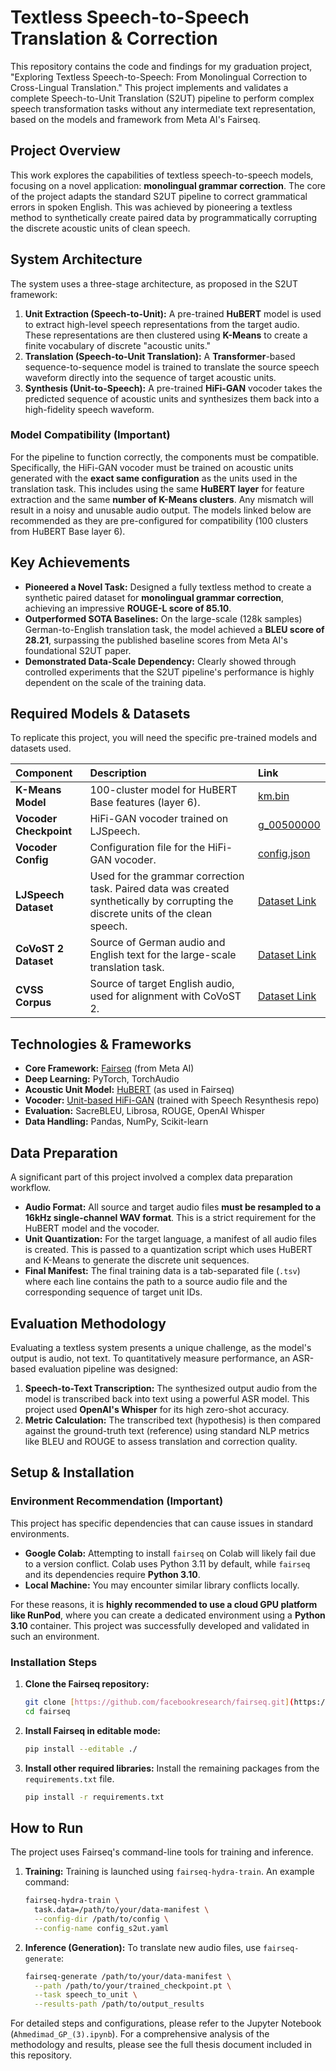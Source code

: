 # Textless Speech-to-Speech Translation & Correction

This repository contains the code and findings for my graduation project, "Exploring Textless Speech-to-Speech: From Monolingual Correction to Cross-Lingual Translation." This project implements and validates a complete Speech-to-Unit Translation (S2UT) pipeline to perform complex speech transformation tasks without any intermediate text representation, based on the models and framework from Meta AI's Fairseq.

## Project Overview

This work explores the capabilities of textless speech-to-speech models, focusing on a novel application: **monolingual grammar correction**. The core of the project adapts the standard S2UT pipeline to correct grammatical errors in spoken English. This was achieved by pioneering a textless method to synthetically create paired data by programmatically corrupting the discrete acoustic units of clean speech.

## System Architecture

The system uses a three-stage architecture, as proposed in the S2UT framework:

1.  **Unit Extraction (Speech-to-Unit):** A pre-trained **HuBERT** model is used to extract high-level speech representations from the target audio. These representations are then clustered using **K-Means** to create a finite vocabulary of discrete "acoustic units."
2.  **Translation (Speech-to-Unit Translation):** A **Transformer**-based sequence-to-sequence model is trained to translate the source speech waveform directly into the sequence of target acoustic units.
3.  **Synthesis (Unit-to-Speech):** A pre-trained **HiFi-GAN** vocoder takes the predicted sequence of acoustic units and synthesizes them back into a high-fidelity speech waveform.

### Model Compatibility (Important)
For the pipeline to function correctly, the components must be compatible. Specifically, the HiFi-GAN vocoder must be trained on acoustic units generated with the **exact same configuration** as the units used in the translation task. This includes using the same **HuBERT layer** for feature extraction and the same **number of K-Means clusters**. Any mismatch will result in a noisy and unusable audio output. The models linked below are recommended as they are pre-configured for compatibility (100 clusters from HuBERT Base layer 6).

## Key Achievements

* **Pioneered a Novel Task:** Designed a fully textless method to create a synthetic paired dataset for **monolingual grammar correction**, achieving an impressive **ROUGE-L score of 85.10**.
* **Outperformed SOTA Baselines:** On the large-scale (128k samples) German-to-English translation task, the model achieved a **BLEU score of 28.21**, surpassing the published baseline scores from Meta AI's foundational S2UT paper.
* **Demonstrated Data-Scale Dependency:** Clearly showed through controlled experiments that the S2UT pipeline's performance is highly dependent on the scale of the training data.

## Required Models & Datasets

To replicate this project, you will need the specific pre-trained models and datasets used.

| Component | Description | Link |
| :--- | :--- | :--- |
| **K-Means Model** | 100-cluster model for HuBERT Base features (layer 6). | [km.bin](https://dl.fbaipublicfiles.com/textless_nlp/gslm/hubert/km100/km.bin) |
| **Vocoder Checkpoint** | HiFi-GAN vocoder trained on LJSpeech. | [g_00500000](https://dl.fbaipublicfiles.com/fairseq/speech_to_speech/vocoder/code_hifigan/hubert_base_100_lj/g_00500000) |
| **Vocoder Config** | Configuration file for the HiFi-GAN vocoder. | [config.json](https://dl.fbaipublicfiles.com/fairseq/speech_to_speech/vocoder/code_hifigan/hubert_base_100_lj/config.json) |
| **LJSpeech Dataset** | Used for the grammar correction task. Paired data was created synthetically by corrupting the discrete units of the clean speech. | [Dataset Link](https://keithito.com/LJ-Speech-Dataset/) |
| **CoVoST 2 Dataset** | Source of German audio and English text for the large-scale translation task. | [Dataset Link](https://github.com/facebookresearch/covost) |
| **CVSS Corpus** | Source of target English audio, used for alignment with CoVoST 2. | [Dataset Link](https://github.com/google-research-datasets/cvss) |

## Technologies & Frameworks

* **Core Framework:** [Fairseq](https://github.com/facebookresearch/fairseq) (from Meta AI)
* **Deep Learning:** PyTorch, TorchAudio
* **Acoustic Unit Model:** [HuBERT](https://github.com/facebookresearch/fairseq/tree/main/examples/hubert) (as used in Fairseq)
* **Vocoder:** [Unit-based HiFi-GAN](https://github.com/facebookresearch/speech-resynthesis/tree/main/examples/speech_to_speech_translation) (trained with Speech Resynthesis repo)
* **Evaluation:** SacreBLEU, Librosa, ROUGE, OpenAI Whisper
* **Data Handling:** Pandas, NumPy, Scikit-learn

## Data Preparation

A significant part of this project involved a complex data preparation workflow.

* **Audio Format:** All source and target audio files **must be resampled to a 16kHz single-channel WAV format**. This is a strict requirement for the HuBERT model and the vocoder.
* **Unit Quantization:** For the target language, a manifest of all audio files is created. This is passed to a quantization script which uses HuBERT and K-Means to generate the discrete unit sequences.
* **Final Manifest:** The final training data is a tab-separated file (`.tsv`) where each line contains the path to a source audio file and the corresponding sequence of target unit IDs.

## Evaluation Methodology

Evaluating a textless system presents a unique challenge, as the model's output is audio, not text. To quantitatively measure performance, an ASR-based evaluation pipeline was designed:

1.  **Speech-to-Text Transcription:** The synthesized output audio from the model is transcribed back into text using a powerful ASR model. This project used **OpenAI's Whisper** for its high zero-shot accuracy.
2.  **Metric Calculation:** The transcribed text (hypothesis) is then compared against the ground-truth text (reference) using standard NLP metrics like BLEU and ROUGE to assess translation and correction quality.

## Setup & Installation

### Environment Recommendation (Important)
This project has specific dependencies that can cause issues in standard environments.
* **Google Colab:** Attempting to install `fairseq` on Colab will likely fail due to a version conflict. Colab uses Python 3.11 by default, while `fairseq` and its dependencies require **Python 3.10**.
* **Local Machine:** You may encounter similar library conflicts locally.

For these reasons, it is **highly recommended to use a cloud GPU platform like RunPod**, where you can create a dedicated environment using a **Python 3.10** container. This project was successfully developed and validated in such an environment.

### Installation Steps

1.  **Clone the Fairseq repository:**
    ```bash
    git clone [https://github.com/facebookresearch/fairseq.git](https://github.com/facebookresearch/fairseq.git)
    cd fairseq
    ```

2.  **Install Fairseq in editable mode:**
    ```bash
    pip install --editable ./
    ```

3.  **Install other required libraries:**
    Install the remaining packages from the `requirements.txt` file.
    ```bash
    pip install -r requirements.txt
    ```

## How to Run

The project uses Fairseq's command-line tools for training and inference.

1.  **Training:**
    Training is launched using `fairseq-hydra-train`. An example command:
    ```bash
    fairseq-hydra-train \
      task.data=/path/to/your/data-manifest \
      --config-dir /path/to/config \
      --config-name config_s2ut.yaml
    ```

2.  **Inference (Generation):**
    To translate new audio files, use `fairseq-generate`:
    ```bash
    fairseq-generate /path/to/your/data-manifest \
      --path /path/to/your/trained_checkpoint.pt \
      --task speech_to_unit \
      --results-path /path/to/output_results
    ```

For detailed steps and configurations, please refer to the Jupyter Notebook (`Ahmedimad_GP_(3).ipynb`). For a comprehensive analysis of the methodology and results, please see the full thesis document included in this repository.

